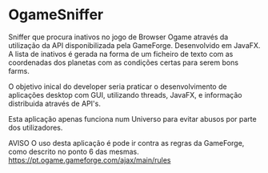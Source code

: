 # OgameSniffer
Sniffer que procura inativos no jogo de Browser Ogame através da utilização da API disponibilizada pela GameForge. Desenvolvido em JavaFX. 
A lista de inativos é gerada na forma de um ficheiro de texto com as coordenadas dos planetas com as condições certas para serem bons farms.

O objetivo inical do developer seria praticar o desenvolvimento de aplicações desktop com GUI, utilizando threads, JavaFX, e informação distribuida através de API's.


Esta aplicação apenas funciona num Universo para evitar abusos por parte dos utilizadores.


AVISO
O uso desta aplicação é pode ir contra as regras da GameForge, como descrito no ponto 6 das mesmas.
https://pt.ogame.gameforge.com/ajax/main/rules
